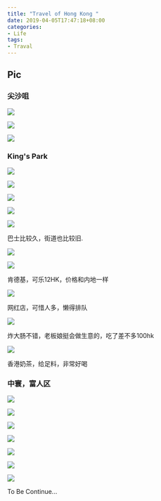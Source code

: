 ```yaml
---
title: "Travel of Hong Kong "
date: 2019-04-05T17:47:18+08:00
categories: 
- Life
tags: 
- Traval
---
```


## Pic

### 尖沙咀

![](https://ws4.sinaimg.cn/large/006tNc79gy1g1s3yaezqkj30lc0sgwl1.jpg)

![](https://ws2.sinaimg.cn/large/006tNc79gy1g1s3z757wyj30lc0sgtev.jpg)

![](https://ws4.sinaimg.cn/large/006tNc79gy1g1s3zxa47gj30lc0sg45u.jpg)

### King's Park

![](https://ws4.sinaimg.cn/large/006tNc79gy1g1s43r7gs4j30lc0sg0zl.jpg)

![](https://ws1.sinaimg.cn/large/006tNc79gy1g1s43w0419j30lc0sgn55.jpg)

![](https://ws3.sinaimg.cn/large/006tNc79gy1g1s44fa7lhj30sg0lc7e1.jpg)

![](https://ws2.sinaimg.cn/large/006tNc79gy1g1s44thtbgj30sg0lcjxk.jpg)

![](https://ws2.sinaimg.cn/large/006tNc79gy1g1s450td1bj30sg0lc0z3.jpg)

巴士比较久，街道也比较旧.

![](https://ws3.sinaimg.cn/large/006tNc79gy1g1s45sa7e9j30ih0wuwjz.jpg)

![](https://ws2.sinaimg.cn/large/006tNc79gy1g1s48u7se4j30ih0wu420.jpg)

肯德基，可乐12HK，价格和内地一样

![](https://ws4.sinaimg.cn/large/006tNc79gy1g1s46kxx8bj30lc0sggt7.jpg)

网红店，可惜人多，懒得排队

![](https://ws4.sinaimg.cn/large/006tNc79gy1g1s472wts4j30sg0lcgs2.jpg)

炸大肠不错，老板娘挺会做生意的，吃了差不多100hk

![](https://ws1.sinaimg.cn/large/006tNc79gy1g1s481r34nj30lc0sgtbu.jpg)

香港奶茶，给足料，非常好喝

### 中寰，富人区

![](https://ws2.sinaimg.cn/large/006tNc79gy1g1s49rl950j30ih0wu42g.jpg)

![](https://ws4.sinaimg.cn/large/006tNc79gy1g1s49v4y3pj30ih0wuwjm.jpg)

![](https://ws4.sinaimg.cn/large/006tNc79gy1g1s4a0jnxxj30sg0lcjwd.jpg)

![](https://ws4.sinaimg.cn/large/006tNc79gy1g1s4a6r75rj30lc0sg46k.jpg)

![](https://ws1.sinaimg.cn/large/006tNc79gy1g1s4bkdhulj30sg0lcjvd.jpg)

![](https://ws1.sinaimg.cn/large/006tNc79gy1g1s4brf7odj30sg0lcjvd.jpg)

![](https://ws2.sinaimg.cn/large/006tNc79gy1g1s4bxggrmj30lc0sggp5.jpg)





To Be Continue...